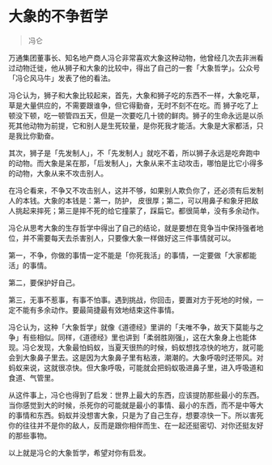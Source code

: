 # 大象的不争哲学
> 冯仑

万通集团董事长、知名地产商人冯仑非常喜欢大象这种动物，他曾经几次去非洲看过动物迁徙，他从狮子和大象的比较中，得出了自己的一套「大象哲学」。公众号「冯仑风马牛」发表了他的看法。

冯仑认为，狮子和大象比较起来，首先，大象和狮子吃的东西不一样，大象吃草，草是大量供应的，不需要跟谁争，但它得勤奋，无时不刻不在吃。而 狮子吃了上顿没下顿，吃一顿管四五天，但是一次要吃几十镑的鲜肉。狮子的生命永远是以杀死其他动物为前提，它和别人是生死较量，是你死我才能活。大象是大家都活，只是我比你勤奋。

其次，狮子是「先发制人」，不「先发制人」就吃不着，所以狮子永远是吃奔跑中的动物。而大象是呆在那，「后发制人」，大象从来不主动攻击，哪怕是比它小得多的动物，大象从来不攻击别人。

在冯仑看来，不争又不攻击别人，这并不够，如果别人欺负你了，还必须有后发制人的本钱。大象的本钱是：第一，防护， 皮很厚；第二，可以用鼻子和象牙把敌人挑起来摔死；第三是摔不死的给它撞蒙了，踩扁它。都很简单，没有多余动作。

冯仑从思考大象的生存哲学中得出了自己的结论，就是要想在竞争当中保持强者地位，并不需要每天去杀害别人，只要像大象一样做好这三件事情就可以。

第一，不争，你做的事情一定不能是「你死我活」的事情，一定要做「大家都能活」的事情。

第二，要保护好自己。

第三，无事不惹事，有事不怕事。遇到挑战，你回击，要置对方于死地的时候，一定不能有多余动作。要最简捷最有效地结束这件事情。

冯仑认为，这种「大象哲学」就像《道德经》里讲的「夫唯不争，故天下莫能与之争」有些相似。同样，《道德经》里也讲到「柔弱胜刚强」，这在大象身上也能体现。冯仑发现，大象最怕蚂蚁，当夏天很热的时候，蚂蚁想找凉快的地方，就可能会到大象鼻子里去。这是因为大象鼻子里有粘液，潮潮的。大象呼吸时还带风。对蚂蚁来说，这就很凉快。但大象呼吸，可能就会把蚂蚁吸进鼻子里，进入呼吸道和食道、气管里。

从这件事上，冯仑也得到了启发：世界上最大的东西，应该提防那些最小的东西。当你感觉到大的时候，杀死你的可能就是最小的事情、最小的东西，而不是中等大的事情和东西。蚂蚁并没想害大象，只是为了自己生存，想要凉快一下。所以害死你的往往并不是你的敌人，反而是跟你相伴而生、在一起还挺密切、对你还挺友好的那些事物。

以上就是冯仑的大象哲学，希望对你有启发。